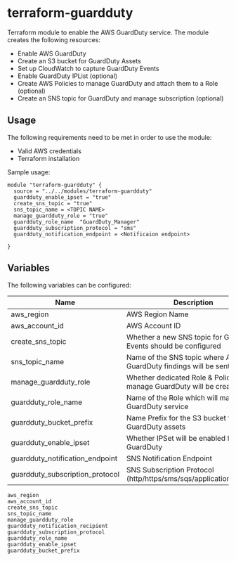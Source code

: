 # terraform-guardduty

Terraform module to enable the AWS GuardDuty service. The module creates the following resources:

- Enable AWS GuardDuty
- Create an S3 bucket for GuardDuty Assets 
- Set up CloudWatch to capture GuardDuty Events
- Enable GuardDuty IPList (optional)
- Create AWS Policies to manage GuardDuty and attach them to a Role (optional)
- Create an SNS topic for GuardDuty and manage subscription (optional)



## Usage

The following requirements need to be met in order to use the module:

- Valid AWS credentials
- Terraform installation

Sample usage:

```hcl
module "terraform-guardduty" {
  source = "../../modules/terraform-guardduty"
  guardduty_enable_ipset = "true"
  create_sns_topic = "true"
  sns_topic_name = <TOPIC NAME>
  manage_guardduty_role = "true"
  guardduty_role_name  "GuardDuty_Manager"
  guardduty_subscription_protocol = "sms"
  guardduty_notification_endpoint = <Notificaion endpoint>

}
```

## Variables
The following variables can be configured:

| Name | Description | Type | Default | Required |
|------|-------------|:----:|:-----:|:-----:|
| aws\_region | AWS Region Name | string | "eu-west-1" | no |
| aws\_account\_id | AWS Account ID | string | n/a | yes |
| create\_sns\_topic | Whether a new SNS topic for GuardDuty Events should be configured | string | "true"  | no |
| sns\_topic\_name | Name of the SNS topic where AWS GuardDuty findings will be sent | string | "GuardDuty_Notifications" | no |
| manage\_guardduty\_role | Whether dedicated Role & Policies to manage GuardDuty will be created| string | "true"  | no |
| guardduty\_role\_name | Name of the Role which will manage the GuardDuty service | string | "GuardDuty_enable_role"  | no |
| guardduty\_bucket\_prefix | Name Prefix for the S3 bucket for GuardDuty assets | string | "GuardDuty" | no |
| guardduty\_enable\_ipset | Whether IPSet will be enabled for GuardDuty | string | "false"  | no |
| guardduty\_notification\_endpoint | SNS Notification Endpoint | string | n/a  | yes |
| guardduty\_subscription\_protocol | SNS Subscription Protocol (http/https/sms/sqs/application/lambda) | string | n/a  | yes |

```hcl
aws_region
aws_account_id
create_sns_topic
sns_topic_name 
manage_guardduty_role
guardduty_notification_recipient
guardduty_subscription_protocol
guardduty_role_name
guardduty_enable_ipset
guardduty_bucket_prefix

```

